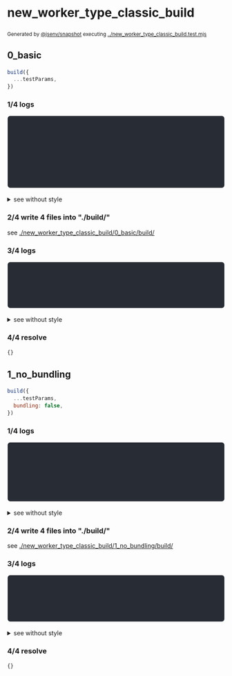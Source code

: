 # new_worker_type_classic_build

<sub>
  Generated by <a href="https://github.com/jsenv/core/tree/main/packages/independent/snapshot">@jsenv/snapshot</a> executing <a href="../new_worker_type_classic_build.test.mjs">../new_worker_type_classic_build.test.mjs</a>
</sub>

## 0_basic

```js
build({
  ...testParams,
})
```

### 1/4 logs

![img](new_worker_type_classic_build/0_basic/log_group.svg)

<details>
  <summary>see without style</summary>

```console

build "./main.html"
⠋ generate source graph
✔ generate source graph (done in <X> second)
⠋ bundle "js_module"
✔ bundle "js_module" (done in <X> second)
⠋ generate build graph
✔ generate build graph (done in <X> second)
⠋ write files in build directory

```

</details>


### 2/4 write 4 files into "./build/"

see [./new_worker_type_classic_build/0_basic/build/](./new_worker_type_classic_build/0_basic/build/)

### 3/4 logs

![img](new_worker_type_classic_build/0_basic/log_group_1.svg)

<details>
  <summary>see without style</summary>

```console
✔ write files in build directory (done in <X> second)
--- build files ---  
- html : 1 (17 kB / 90 %)
- js   : 3 (2 kB / 10 %)
- total: 4 (19 kB / 100 %)
--------------------
```

</details>


### 4/4 resolve

```js
{}
```

## 1_no_bundling

```js
build({
  ...testParams,
  bundling: false,
})
```

### 1/4 logs

![img](new_worker_type_classic_build/1_no_bundling/log_group.svg)

<details>
  <summary>see without style</summary>

```console

build "./main.html"
⠋ generate source graph
✔ generate source graph (done in <X> second)
⠋ generate build graph
✔ generate build graph (done in <X> second)
⠋ write files in build directory

```

</details>


### 2/4 write 4 files into "./build/"

see [./new_worker_type_classic_build/1_no_bundling/build/](./new_worker_type_classic_build/1_no_bundling/build/)

### 3/4 logs

![img](new_worker_type_classic_build/1_no_bundling/log_group_1.svg)

<details>
  <summary>see without style</summary>

```console
✔ write files in build directory (done in <X> second)
--- build files ---  
- html : 1 (17 kB / 90 %)
- js   : 3 (2 kB / 10 %)
- total: 4 (19 kB / 100 %)
--------------------
```

</details>


### 4/4 resolve

```js
{}
```